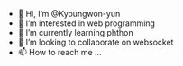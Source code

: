 - 👋 Hi, I’m @Kyoungwon-yun
- 👀 I’m interested in web programming
- 🌱 I’m currently learning phthon
- 💞️ I’m looking to collaborate on websocket
- 📫 How to reach me ...

<!---
Kyoungwon-yun/Kyoungwon-yun is a ✨ special ✨ repository because its `README.md` (this file) appears on your GitHub profile.
You can click the Preview link to take a look at your changes.
--->
